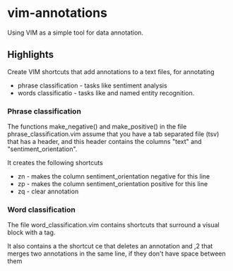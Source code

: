 # vim-annotations

Using VIM as a simple tool for data annotation.

## Highlights 

Create VIM shortcuts that add annotations to a text files, for annotating
 - phrase classification - tasks like sentiment analysis
 - words classificatio - tasks like and named entity recognition. 

### Phrase classification

The functions make_negative() and make_positive() in the file phrase_classification.vim assume that you have a tab separated file (tsv) that has a header, and this header contains the columns "text" and "sentiment_orientation".

It creates the following shortcuts

- zn - makes the column sentiment_orientation negative for this line
- zp - makes the column sentiment_orientation positive for this line
- zq - clear annotation

### Word classification

The file word_classification.vim contains shortcuts that surround a visual block with a tag.

It also contains a the shortcut ce that deletes an annotation and ,2 that merges two annotations in the same line, if they don't have space between them

